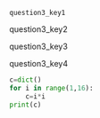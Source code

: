 ```ngMeta
question3_key1
```
question3_key2

question3_key3

question3_key4

```python
c=dict()
for i in range(1,16):
    c=i*i
print(c) 
```
